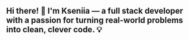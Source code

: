 ## Hi there! 👋 I'm Kseniia — a full stack developer with a passion for turning real-world problems into clean, clever code. 💡


<!--
**oootlichno/oootlichno** is a ✨ _special_ ✨ repository because its `README.md` (this file) appears on your GitHub profile.

- 💬 Ask me about my day )
- 📫 How to reach me: https://www.linkedin.com/in/ksenia-kondrat/

